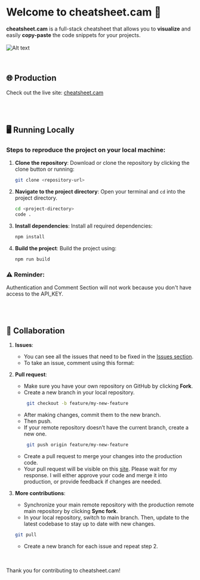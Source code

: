 # Welcome to cheatsheet.cam 🎨

**cheatsheet.cam** is a full-stack cheatsheet that allows you to **visualize** and easily **copy-paste** the code snippets for your projects.
<br>
<br>
![Alt text](https://images.cheatsheet.cam/images/image-1729743402166.webp)

<br>

## 🌐 Production

Check out the live site: [cheatsheet.cam](https://cheatsheet.cam)

<br>
<br>

## 🖥️ Running Locally

### Steps to reproduce the project on your local machine:

1. **Clone the repository**:
   Download or clone the repository by clicking the clone button or running:

   ```bash
   git clone <repository-url>

   ```

2. **Navigate to the project directory**:
   Open your terminal and `cd` into the project directory.

   ```bash
   cd <project-directory>
   code .

   ```

3. **Install dependencies**:
   Install all required dependencies:
   ```bash
   npm install

   ```
4. **Build the project**:
   Build the project using:

   ```bash
   npm run build

   ```


### ⚠️ Reminder:

Authentication and Comment Section will not work because you don't have access to the API_KEY.

<br>
<br>

## 🤝 Collaboration

1. **Issues**:

   - You can see all the issues that need to be fixed in the [Issues section](https://github.com/aim-salam/cheatsheet/issues).
   - To take an issue, comment using this format:

2. **Pull request**:

   - Make sure you have your own repository on GitHub by clicking **Fork**.
   - Create a new branch in your local repository.
     ```bash
      git checkout -b feature/my-new-feature
     ```
   - After making changes, commit them to the new branch.
   - Then push.
   - If your remote repository doesn’t have the current branch, create a new one.
     ```bash
      git push origin feature/my-new-feature
     ```    
   - Create a pull request to merge your changes into the production code.
   - Your pull request will be visible on this [site](https://github.com/aim-salam/cheatsheet/pulls). Please wait for my response. I will either approve your code and merge it into production, or provide feedback if changes are needed.

3. **More contributions**:
   - Synchronize your main remote repository with the production remote main repository by clicking **Sync fork**.
   - In your local repository, switch to main branch. Then, update to the latest codebase to stay up to date with new changes.
   ```bash
   git pull
   ```

   - Create a new branch for each issue and repeat step 2.

<br>
<br>
Thank you for contributing to cheatsheet.cam!
